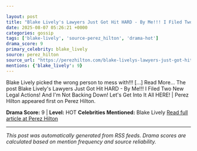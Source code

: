 ```yaml
---

layout: post
title: "Blake Lively's Lawyers Just Got Hit HARD - By Me!!! I Filed Two New Legal Actions! And I'm Not Backing Down! Let's Get Into It All HERE! | Perez Hilton"
date: 2025-08-07 05:26:21 +0000
categories: gossip
tags: ['blake-lively', 'source-perez_hilton', 'drama-hot']
drama_score: 9
primary_celebrity: blake_lively
source: perez_hilton
source_url: "https://perezhilton.com/blake-livelys-lawyers-just-got-hit-hard-by-me-i-filed-two-new-legal-actions-and-im-not-backing-down-lets-get-into-it-all-here-perez-hilton/"
mentions: {'blake_lively': 9}
---
```


Blake Lively picked the wrong person to mess with!!! [...] Read More... The post Blake Lively's Lawyers Just Got Hit HARD - By Me!!! I Filed Two New Legal Actions! And I'm Not Backing Down! Let's Get Into It All HERE! | Perez Hilton appeared first on Perez Hilton.

**Drama Score:** 9 | **Level:** HOT **Celebrities Mentioned:** Blake Lively [Read full article at Perez Hilton](https://perezhilton.com/blake-livelys-lawyers-just-got-hit-hard-by-me-i-filed-two-new-legal-actions-and-im-not-backing-down-lets-get-into-it-all-here-perez-hilton/)

---

*This post was automatically generated from RSS feeds. Drama scores are calculated based on mention frequency and source reliability.*